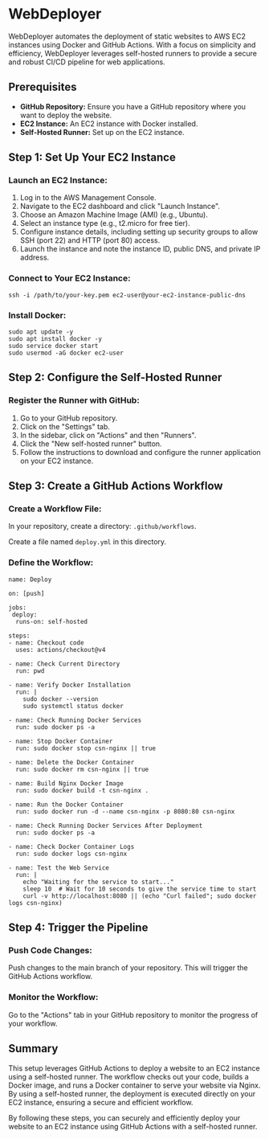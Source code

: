 <!DOCTYPE html>
<html lang="en">

<head>
    <meta charset="UTF-8">
    <meta name="viewport" content="width=device-width, initial-scale=1.0">
    <link rel="stylesheet" href="https://cdn.jsdelivr.net/npm/bootstrap@5.3.2/dist/css/bootstrap.min.css"
        integrity="sha384-T3c6CoIi6uLrA9TneNEoa7RxnatzjcDSCmG1MXxSR1GAsXEV/Dwwykc2MPK8M2HN" crossorigin="anonymous">
</head>

<body>
    <div class="container mt-5">
        <div class="jumbotron">
            <h1 class="display-4">WebDeployer</h1>
            <p class="lead">WebDeployer automates the deployment of static websites to AWS EC2 instances using Docker
                and GitHub Actions. With a focus on simplicity and efficiency, WebDeployer leverages self-hosted runners
                to provide a secure and robust CI/CD pipeline for web applications.</p>
            <h2>Prerequisites</h2>
            <ul>
            <li><strong>GitHub Repository:</strong> Ensure you have a GitHub repository where you want to deploy the website.</li>
            <li><strong>EC2 Instance:</strong> An EC2 instance with Docker installed.</li>
            <li><strong>Self-Hosted Runner:</strong> Set up on the EC2 instance.</li>
            </ul>
   <h2>Step 1: Set Up Your EC2 Instance</h2>
    <h3>Launch an EC2 Instance:</h3>
    <ol>
        <li>Log in to the AWS Management Console.</li>
        <li>Navigate to the EC2 dashboard and click "Launch Instance".</li>
        <li>Choose an Amazon Machine Image (AMI) (e.g., Ubuntu).</li>
        <li>Select an instance type (e.g., t2.micro for free tier).</li>
        <li>Configure instance details, including setting up security groups to allow SSH (port 22) and HTTP (port 80) access.</li>
        <li>Launch the instance and note the instance ID, public DNS, and private IP address.</li>
    </ol>
  <h3>Connect to Your EC2 Instance:</h3>
    <pre><code>ssh -i /path/to/your-key.pem ec2-user@your-ec2-instance-public-dns</code></pre>
<h3>Install Docker:</h3>
    <pre><code>sudo apt update -y
sudo apt install docker -y
sudo service docker start
sudo usermod -aG docker ec2-user</code></pre>

  <h2>Step 2: Configure the Self-Hosted Runner</h2>
    <h3>Register the Runner with GitHub:</h3>
    <ol>
        <li>Go to your GitHub repository.</li>
        <li>Click on the "Settings" tab.</li>
        <li>In the sidebar, click on "Actions" and then "Runners".</li>
        <li>Click the "New self-hosted runner" button.</li>
        <li>Follow the instructions to download and configure the runner application on your EC2 instance.</li>
    </ol>

  <h2>Step 3: Create a GitHub Actions Workflow</h2>
    <h3>Create a Workflow File:</h3>
    <p>In your repository, create a directory: <code>.github/workflows</code>.</p>
    <p>Create a file named <code>deploy.yml</code> in this directory.</p>

   <h3>Define the Workflow:</h3>
   
    name: Deploy

    on: [push]

    jobs:
     deploy:
      runs-on: self-hosted

    steps:
    - name: Checkout code
      uses: actions/checkout@v4

    - name: Check Current Directory
      run: pwd

    - name: Verify Docker Installation
      run: |
        sudo docker --version
        sudo systemctl status docker

    - name: Check Running Docker Services
      run: sudo docker ps -a

    - name: Stop Docker Container
      run: sudo docker stop csn-nginx || true

    - name: Delete the Docker Container
      run: sudo docker rm csn-nginx || true

    - name: Build Nginx Docker Image
      run: sudo docker build -t csn-nginx .

    - name: Run the Docker Container
      run: sudo docker run -d --name csn-nginx -p 8080:80 csn-nginx

    - name: Check Running Docker Services After Deployment
      run: sudo docker ps -a

    - name: Check Docker Container Logs
      run: sudo docker logs csn-nginx

    - name: Test the Web Service
      run: |
        echo "Waiting for the service to start..."
        sleep 10  # Wait for 10 seconds to give the service time to start
        curl -v http://localhost:8080 || (echo "Curl failed"; sudo docker logs csn-nginx)

  <h2>Step 4: Trigger the Pipeline</h2>
    <h3>Push Code Changes:</h3>
    <p>Push changes to the main branch of your repository. This will trigger the GitHub Actions workflow.</p>

  <h3>Monitor the Workflow:</h3>
    <p>Go to the "Actions" tab in your GitHub repository to monitor the progress of your workflow.</p>

  <h2>Summary</h2>
    <p>This setup leverages GitHub Actions to deploy a website to an EC2 instance using a self-hosted runner. The workflow checks out your code, builds a Docker image, and runs a Docker container to serve your website via Nginx. By using a self-hosted runner, the deployment is executed directly on your EC2 instance, ensuring a secure and efficient workflow.</p>
<p>By following these steps, you can securely and efficiently deploy your website to an EC2 instance using GitHub Actions with a self-hosted runner.</p>

